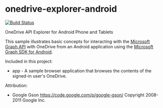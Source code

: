 # onedrive-explorer-android
[![Build Status](https://travis-ci.org/OneDrive/onedrive-explorer-android.svg?branch=master)](https://travis-ci.org/OneDrive/onedrive-explorer-android)

OneDrive API Explorer for Android Phone and Tablets

This sample illustrates basic concepts for interacting with the [Microsoft Graph API](http://graph.microsoft.io/en-us/) with OneDrive
from an Android application using the [Microsoft Graph SDK for Android](https://github.com/microsoftgraph/msgraph-sdk-android).

Included in this project:

* app - A sample browser application that browses the contents of the signed-in user's OneDrive.

Attribution:

* Google Gson https://code.google.com/p/google-gson/ Copyright 2008-2011 Google Inc.
